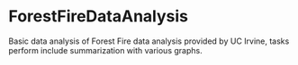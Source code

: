 # ForestFireDataAnalysis
Basic data analysis of Forest Fire data analysis provided by UC Irvine, tasks perform include summarization with various graphs.
